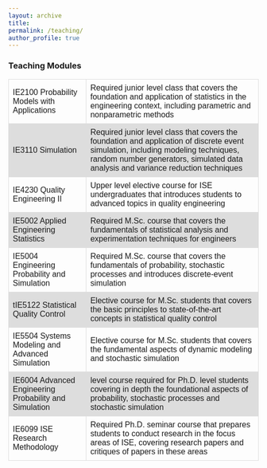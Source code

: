 ```yaml
---
layout: archive
title:
permalink: /teaching/
author_profile: true
---
```


<html>

<style>
table {
  font-family: arial, sans-serif;
  border-collapse: collapse;
  width: 100%;
}

td, th {
  border: 1px solid #dddddd;
  text-align: left;
  padding: 8px;
}

tr:nth-child(even) {
  background-color: #dddddd;
}
</style>

<body>
<h3> Teaching Modules </h3>
<table>
<tr>
<td>IE2100 Probability Models with Applications</td>
<td>Required junior level class that covers the foundation and application of statistics in the engineering context, including parametric and nonparametric methods</td>
</tr>
<tr>
<td>IE3110 Simulation</td>
<td>Required junior level class that covers the foundation and application of discrete event simulation, including modeling techniques, random number generators, simulated data analysis and variance reduction techniques </td>
</tr>
<tr>
<td>IE4230 Quality Engineering II</td>
<td>Upper level elective course for ISE undergraduates that introduces students to advanced topics in quality engineering</td>
</tr>
<tr>
<td>IE5002 Applied Engineering Statistics</td> 
<td>Required M.Sc. course that covers the fundamentals of statistical analysis and experimentation techniques for engineers</td>
</tr>
<tr>
<td>IE5004 Engineering Probability and Simulation</td>
<td> Required M.Sc. course that covers the fundamentals of probability, stochastic processes and introduces discrete-event simulation</td>
</tr>
<tr>
<td>tIE5122 Statistical Quality Control</td>
<td> Elective course for M.Sc. students that covers the basic principles to state-of-the-art concepts in statistical quality control</td>
</tr>
<tr>
<td>IE5504 Systems Modeling and Advanced Simulation</td>
<td>Elective course for M.Sc. students that covers the fundamental aspects of dynamic modeling and stochastic simulation</td>
</tr>
<tr>
<td>IE6004 Advanced Engineering Probability and Simulation</td>
<td>level course required for Ph.D. level students covering in depth the foundational aspects of probability, stochastic processes and stochastic simulation</td>
</tr>
<tr>
<td>IE6099 ISE Research Methodology</td>
<td>Required Ph.D. seminar course that prepares students to conduct research in the focus areas of ISE, covering research papers and critiques of papers in these areas</td>
</tr>
</table>
</body>
</html>